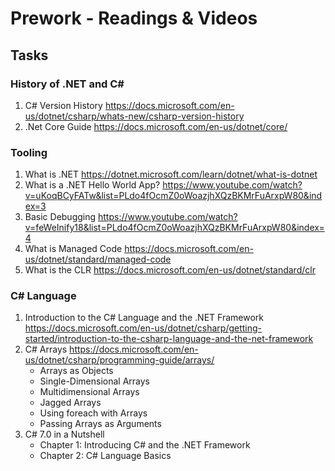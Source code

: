 #  Prework - Readings & Videos

##  Tasks

### History of .NET and C#
1.  C# Version History https://docs.microsoft.com/en-us/dotnet/csharp/whats-new/csharp-version-history
2.  .Net Core Guide https://docs.microsoft.com/en-us/dotnet/core/

###  Tooling
1.  What is .NET  https://dotnet.microsoft.com/learn/dotnet/what-is-dotnet
2.  What is a .NET Hello World App?  https://www.youtube.com/watch?v=uKoqBCyFATw&list=PLdo4fOcmZ0oWoazjhXQzBKMrFuArxpW80&index=3
3.  Basic Debugging  https://www.youtube.com/watch?v=feWeInify18&list=PLdo4fOcmZ0oWoazjhXQzBKMrFuArxpW80&index=4
4.  What is Managed Code  https://docs.microsoft.com/en-us/dotnet/standard/managed-code
5.  What is the CLR  https://docs.microsoft.com/en-us/dotnet/standard/clr

###  C# Language
1.  Introduction to the C# Language and the .NET Framework  https://docs.microsoft.com/en-us/dotnet/csharp/getting-started/introduction-to-the-csharp-language-and-the-net-framework
2.  C# Arrays  https://docs.microsoft.com/en-us/dotnet/csharp/programming-guide/arrays/
    -  Arrays as Objects
    -  Single-Dimensional Arrays
    -  Multidimensional Arrays
    -  Jagged Arrays
    -  Using foreach with Arrays
    -  Passing Arrays as Arguments
3.  C# 7.0 in a Nutshell
    -  Chapter 1: Introducing C# and the .NET Framework
    -  Chapter 2: C# Language Basics